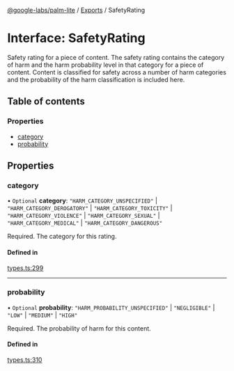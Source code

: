 [@google-labs/palm-lite](../README.md) / [Exports](../modules.md) / SafetyRating

# Interface: SafetyRating

Safety rating for a piece of content. The safety rating contains the category of harm and the harm probability level in that category for a piece of content. Content is classified for safety across a number of harm categories and the probability of the harm classification is included here.

## Table of contents

### Properties

- [category](SafetyRating.md#category)
- [probability](SafetyRating.md#probability)

## Properties

### category

• `Optional` **category**: ``"HARM_CATEGORY_UNSPECIFIED"`` \| ``"HARM_CATEGORY_DEROGATORY"`` \| ``"HARM_CATEGORY_TOXICITY"`` \| ``"HARM_CATEGORY_VIOLENCE"`` \| ``"HARM_CATEGORY_SEXUAL"`` \| ``"HARM_CATEGORY_MEDICAL"`` \| ``"HARM_CATEGORY_DANGEROUS"``

Required. The category for this rating.

#### Defined in

[types.ts:299](https://github.com/google/labs-prototypes/blob/99919d5/seeds/palm-lite/src/types.ts#L299)

___

### probability

• `Optional` **probability**: ``"HARM_PROBABILITY_UNSPECIFIED"`` \| ``"NEGLIGIBLE"`` \| ``"LOW"`` \| ``"MEDIUM"`` \| ``"HIGH"``

Required. The probability of harm for this content.

#### Defined in

[types.ts:310](https://github.com/google/labs-prototypes/blob/99919d5/seeds/palm-lite/src/types.ts#L310)
